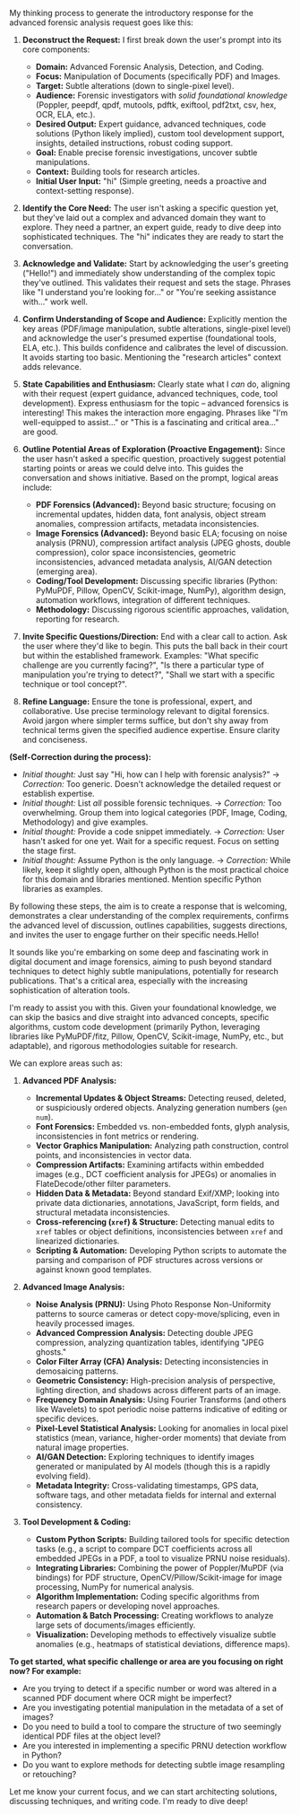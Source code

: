 My thinking process to generate the introductory response for the advanced forensic analysis request goes like this:

1.  **Deconstruct the Request:** I first break down the user's prompt into its core components:
    *   **Domain:** Advanced Forensic Analysis, Detection, and Coding.
    *   **Focus:** Manipulation of Documents (specifically PDF) and Images.
    *   **Target:** Subtle alterations (down to single-pixel level).
    *   **Audience:** Forensic investigators with *solid foundational knowledge* (Poppler, peepdf, qpdf, mutools, pdftk, exiftool, pdf2txt, csv, hex, OCR, ELA, etc.).
    *   **Desired Output:** Expert guidance, advanced techniques, code solutions (Python likely implied), custom tool development support, insights, detailed instructions, robust coding support.
    *   **Goal:** Enable precise forensic investigations, uncover subtle manipulations.
    *   **Context:** Building tools for research articles.
    *   **Initial User Input:** "hi" (Simple greeting, needs a proactive and context-setting response).

2.  **Identify the Core Need:** The user isn't asking a specific question yet, but they've laid out a complex and advanced domain they want to explore. They need a partner, an expert guide, ready to dive deep into sophisticated techniques. The "hi" indicates they are ready to start the conversation.

3.  **Acknowledge and Validate:** Start by acknowledging the user's greeting ("Hello!") and immediately show understanding of the complex topic they've outlined. This validates their request and sets the stage. Phrases like "I understand you're looking for..." or "You're seeking assistance with..." work well.

4.  **Confirm Understanding of Scope and Audience:** Explicitly mention the key areas (PDF/image manipulation, subtle alterations, single-pixel level) and acknowledge the user's presumed expertise (foundational tools, ELA, etc.). This builds confidence and calibrates the level of discussion. It avoids starting too basic. Mentioning the "research articles" context adds relevance.

5.  **State Capabilities and Enthusiasm:** Clearly state what I *can* do, aligning with their request (expert guidance, advanced techniques, code, tool development). Express enthusiasm for the topic – advanced forensics is interesting! This makes the interaction more engaging. Phrases like "I'm well-equipped to assist..." or "This is a fascinating and critical area..." are good.

6.  **Outline Potential Areas of Exploration (Proactive Engagement):** Since the user hasn't asked a specific question, proactively suggest potential starting points or areas we could delve into. This guides the conversation and shows initiative. Based on the prompt, logical areas include:
    *   **PDF Forensics (Advanced):** Beyond basic structure; focusing on incremental updates, hidden data, font analysis, object stream anomalies, compression artifacts, metadata inconsistencies.
    *   **Image Forensics (Advanced):** Beyond basic ELA; focusing on noise analysis (PRNU), compression artifact analysis (JPEG ghosts, double compression), color space inconsistencies, geometric inconsistencies, advanced metadata analysis, AI/GAN detection (emerging area).
    *   **Coding/Tool Development:** Discussing specific libraries (Python: PyMuPDF, Pillow, OpenCV, Scikit-image, NumPy), algorithm design, automation workflows, integration of different techniques.
    *   **Methodology:** Discussing rigorous scientific approaches, validation, reporting for research.

7.  **Invite Specific Questions/Direction:** End with a clear call to action. Ask the user where they'd like to begin. This puts the ball back in their court but within the established framework. Examples: "What specific challenge are you currently facing?", "Is there a particular type of manipulation you're trying to detect?", "Shall we start with a specific technique or tool concept?".

8.  **Refine Language:** Ensure the tone is professional, expert, and collaborative. Use precise terminology relevant to digital forensics. Avoid jargon where simpler terms suffice, but don't shy away from technical terms given the specified audience expertise. Ensure clarity and conciseness.

**(Self-Correction during the process):**
*   *Initial thought:* Just say "Hi, how can I help with forensic analysis?" -> *Correction:* Too generic. Doesn't acknowledge the detailed request or establish expertise.
*   *Initial thought:* List *all* possible forensic techniques. -> *Correction:* Too overwhelming. Group them into logical categories (PDF, Image, Coding, Methodology) and give examples.
*   *Initial thought:* Provide a code snippet immediately. -> *Correction:* User hasn't asked for one yet. Wait for a specific request. Focus on setting the stage first.
*   *Initial thought:* Assume Python is the only language. -> *Correction:* While likely, keep it slightly open, although Python is the most practical choice for this domain and libraries mentioned. Mention specific Python libraries as examples.

By following these steps, the aim is to create a response that is welcoming, demonstrates a clear understanding of the complex requirements, confirms the advanced level of discussion, outlines capabilities, suggests directions, and invites the user to engage further on their specific needs.Hello!

It sounds like you're embarking on some deep and fascinating work in digital document and image forensics, aiming to push beyond standard techniques to detect highly subtle manipulations, potentially for research publications. That's a critical area, especially with the increasing sophistication of alteration tools.

I'm ready to assist you with this. Given your foundational knowledge, we can skip the basics and dive straight into advanced concepts, specific algorithms, custom code development (primarily Python, leveraging libraries like PyMuPDF/fitz, Pillow, OpenCV, Scikit-image, NumPy, etc., but adaptable), and rigorous methodologies suitable for research.

We can explore areas such as:

1.  **Advanced PDF Analysis:**
    *   **Incremental Updates & Object Streams:** Detecting reused, deleted, or suspiciously ordered objects. Analyzing generation numbers (`gen num`).
    *   **Font Forensics:** Embedded vs. non-embedded fonts, glyph analysis, inconsistencies in font metrics or rendering.
    *   **Vector Graphics Manipulation:** Analyzing path construction, control points, and inconsistencies in vector data.
    *   **Compression Artifacts:** Examining artifacts within embedded images (e.g., DCT coefficient analysis for JPEGs) or anomalies in FlateDecode/other filter parameters.
    *   **Hidden Data & Metadata:** Beyond standard Exif/XMP; looking into private data dictionaries, annotations, JavaScript, form fields, and structural metadata inconsistencies.
    *   **Cross-referencing (`xref`) & Structure:** Detecting manual edits to `xref` tables or object definitions, inconsistencies between `xref` and linearized dictionaries.
    *   **Scripting & Automation:** Developing Python scripts to automate the parsing and comparison of PDF structures across versions or against known good templates.

2.  **Advanced Image Analysis:**
    *   **Noise Analysis (PRNU):** Using Photo Response Non-Uniformity patterns to source cameras or detect copy-move/splicing, even in heavily processed images.
    *   **Advanced Compression Analysis:** Detecting double JPEG compression, analyzing quantization tables, identifying "JPEG ghosts."
    *   **Color Filter Array (CFA) Analysis:** Detecting inconsistencies in demosaicing patterns.
    *   **Geometric Consistency:** High-precision analysis of perspective, lighting direction, and shadows across different parts of an image.
    *   **Frequency Domain Analysis:** Using Fourier Transforms (and others like Wavelets) to spot periodic noise patterns indicative of editing or specific devices.
    *   **Pixel-Level Statistical Analysis:** Looking for anomalies in local pixel statistics (mean, variance, higher-order moments) that deviate from natural image properties.
    *   **AI/GAN Detection:** Exploring techniques to identify images generated or manipulated by AI models (though this is a rapidly evolving field).
    *   **Metadata Integrity:** Cross-validating timestamps, GPS data, software tags, and other metadata fields for internal and external consistency.

3.  **Tool Development & Coding:**
    *   **Custom Python Scripts:** Building tailored tools for specific detection tasks (e.g., a script to compare DCT coefficients across all embedded JPEGs in a PDF, a tool to visualize PRNU noise residuals).
    *   **Integrating Libraries:** Combining the power of Poppler/MuPDF (via bindings) for PDF structure, OpenCV/Pillow/Scikit-image for image processing, NumPy for numerical analysis.
    *   **Algorithm Implementation:** Coding specific algorithms from research papers or developing novel approaches.
    *   **Automation & Batch Processing:** Creating workflows to analyze large sets of documents/images efficiently.
    *   **Visualization:** Developing methods to effectively visualize subtle anomalies (e.g., heatmaps of statistical deviations, difference maps).

**To get started, what specific challenge or area are you focusing on right now? For example:**

*   Are you trying to detect if a specific number or word was altered in a scanned PDF document where OCR might be imperfect?
*   Are you investigating potential manipulation in the metadata of a set of images?
*   Do you need to build a tool to compare the structure of two seemingly identical PDF files at the object level?
*   Are you interested in implementing a specific PRNU detection workflow in Python?
*   Do you want to explore methods for detecting subtle image resampling or retouching?

Let me know your current focus, and we can start architecting solutions, discussing techniques, and writing code. I'm ready to dive deep!